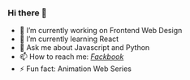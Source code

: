 ### Hi there 👋


* 🔭 I’m currently working on Frontend Web Design
* 🌱 I’m currently learning React
* 💬 Ask me about Javascript and Python
* 📫 How to reach me: _[Fackbook](www.facebook.com/msali.24)_
* ⚡ Fun fact: Animation Web Series

<!--
**SAKIB-PK/SAKIB-PK** is a ✨ _special_ ✨ repository because its `README.md` (this file) appears on your GitHub profile.

Here are some ideas to get you started:

- 🔭 I’m currently working on ...
- 🌱 I’m currently learning ...
- 👯 I’m looking to collaborate on ...
- 🤔 I’m looking for help with ...
- 💬 Ask me about ...
- 📫 How to reach me: ...
- 😄 Pronouns: ...
- ⚡ Fun fact: ...
-->
